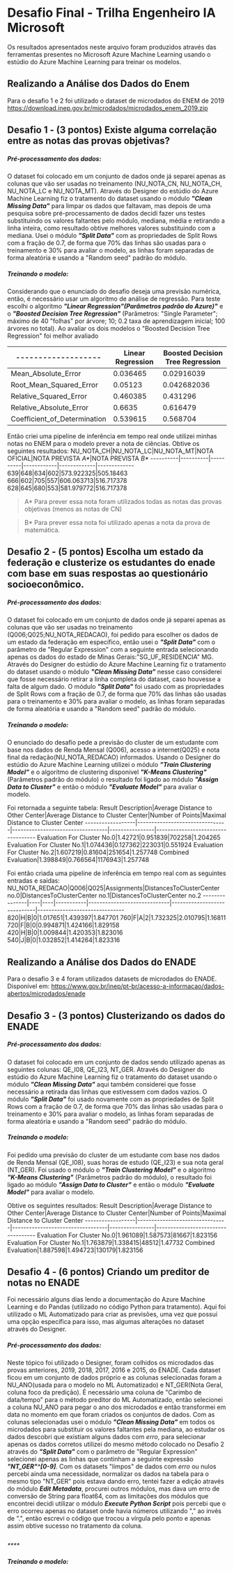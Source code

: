 # Desafio Final - Trilha Engenheiro IA Microsoft
Os resultados apresentados neste arquivo foram produzidos através das ferramentas presentes no Microsoft Azure Machine Learning usando o estúdio do Azure Machine Learning para treinar os modelos.

## Realizando a Análise dos Dados do Enem
Para o desafio 1 e 2 foi utilizado o dataset de microdados do ENEM de 2019
https://download.inep.gov.br/microdados/microdados_enem_2019.zip

## Desafio 1 - (3 pontos) Existe alguma correlação entre as notas das provas objetivas?

##### Pré-processamento dos dados:
O dataset foi colocado em um conjunto de dados onde já separei apenas as colunas que vão ser usadas no treinamento (NU_NOTA_CN, NU_NOTA_CH, NU_NOTA_LC e NU_NOTA_MT).
Através do Designer do estúdio do Azure Machine Learning fiz o tratamento do dataset usando o módulo  _**"Clean Missing Data"**_ para limpar os dados que faltavam, mas depois de uma pesquisa sobre pré-processamento de dados decidi fazer uns testes substituindo os valores faltantes pelo módulo, mediana, média e retirando a linha inteira, como resultado obtive melhores valores substituindo com a mediana. Usei o módulo _**"Split Data"**_ com as propriedades de Split Rows com a fração de 0.7, de forma que 70% das linhas são usadas para o treinamento e 30% para avaliar o modelo, as linhas foram separadas de forma aleatória e usando a "Random seed" padrão do módulo.

##### Treinando o modelo: 
Considerando que o enunciado do desafio deseja uma previsão numérica, então, é necessário usar um algoritmo de análise de regressão. Para teste escolhi o algoritmo  _**"Linear Regression"(Parâmetros padrão do Azure)"**_ e o _**"Boosted Decision Tree Regression"**_ (Parâmetros: "Single Parameter"; máximo de 40 "folhas" por árvore; 10; 0.2 taxa de aprendizagem inicial; 100 árvores no total). Ao avaliar os dois modelos o "Boosted Decision Tree Regression" foi melhor avaliado

-------------------|Linear Regression|Boosted Decision Tree Regression
-------------------|-------------------|----------------------------------
Mean_Absolute_Error|0.036465|0.02916039
Root_Mean_Squared_Error|0.05123|0.042682036
Relative_Squared_Error|0.460385|0.431296
Relative_Absolute_Error|0.6635|0.616479
Coefficient_of_Determination|0.539615|0.568704

Então criei uma pipeline de inferência em tempo real onde utilizei minhas notas no ENEM para o modelo prever a nota de ciências. Obtive os seguintes resultados:
NU_NOTA_CH|NU_NOTA_LC|NU_NOTA_MT|NOTA OFICIAL|NOTA PREVISTA _A*_|NOTA PREVISTA _B*_
----------|----------|----------|------------|-------------|-------------
639|648|634|602|573.922325|505.18463
666|602|705|557|606.063713|516.717378
628|645|680|553|581.979772|516.717378

>A* Para prever essa nota foram utilizados todas as notas das provas objetivas (menos as notas de CN)

>B* Para prever essa nota foi utilizado apenas a nota da prova de matemática.

## Desafio 2 - (5 pontos) Escolha um estado da federação e clusterize os estudantes do enade com base em suas respostas ao questionário socioeconômico.

##### Pré-processamento dos dados:
O dataset foi colocado em um conjunto de dados onde já separei apenas as colunas que vão ser usadas no treinamento (Q006;Q025;NU_NOTA_REDACAO), foi pedido para escolher os dados de um estado da federação em específico, então usei o  _**"Split Data"**_ com o parâmetro de "Regular Expression" com a seguinte entrada selecionando apenas os dados do estado de Minas Gerais:\"SG_UF_RESIDENCIA" MG.
Através do Designer do estúdio do Azure Machine Learning fiz o tratamento do dataset usando o módulo _**"Clean Missing Data"**_ nesse caso considerei que fosse necessário retirar a linha completa do dataset, caso houvesse a falta de algum dado. O módulo _**"Split Data"**_ foi usado com as propriedades de Split Rows com a fração de 0.7, de forma que 70% das linhas são usadas para o treinamento e 30% para avaliar o modelo, as linhas foram separadas de forma aleatória e usando a "Random seed" padrão do módulo.

##### Treinando o modelo: 
O enunciado do desafio pede a previsão do cluster de um estudante com base nos dados de Renda Mensal (Q006), acesso a internet(Q025) e nota final da redação(NU_NOTA_REDACAO) informados. Usando o Designer do estúdio do Azure Machine Learning utilizei o módulo _**"Train Clustering Model"**_ e o algoritmo de clustering disponível _**"K-Means Clustering"**_ (Parâmetros padrão do módulo) o resultado foi ligado ao módulo _**"Assign Data to Cluster"**_ e então o módulo _**"Evaluate Model"**_ para avaliar o modelo. 

Foi retornada a seguinte tabela:
Result Description|Average Distance to Other Center|Average Distance to Cluster Center|Number of Points|Maximal Distance to Cluster Center
------------------|--------------------------------|----------------------------------|----------------|-----------------------------------
Evaluation For Cluster No.0|1.42721|0.951839|702258|1.204265
Evaluation For Cluster No.1|1.074436|0.127362|223031|0.551924
Evaluation For Cluster No.2|1.607219|0.81604|251654|1.257748
Combined Evaluation|1.398849|0.766564|1176943|1.257748

Foi então criada uma pipeline de inferência em tempo real com as seguintes entradas e saídas:
NU_NOTA_REDACAO|Q006|Q025|Assignments|DistancesToClusterCenter no.0|DistancesToClusterCenter no.1|DistancesToClusterCenter no.2
---------------|----|----|-----------|-----------------------------|-----------------------------|-------------------------------
820|H|B|0|1.017651|1.439397|1.847701
760|F|A|2|1.732325|2.010795|1.16811
720|F|B|0|0.994871|1.424166|1.829158
420|H|B|0|1.009844|1.420353|1.823016
540|J|B|0|1.032852|1.414264|1.823316

## Realizando a Análise dos Dados do ENADE
Para o desafio 3 e 4 foram utilizados datasets de microdados do ENADE. Disponível em: 
https://www.gov.br/inep/pt-br/acesso-a-informacao/dados-abertos/microdados/enade

## Desafio 3 - (3 pontos) Clusterizando os dados do ENADE

##### Pré-processamento dos dados:
O dataset foi colocado em um conjunto de dados sendo utilizado apenas as seguintes colunas: QE_I08, QE_I23, NT_GER.
Através do Designer do estúdio do Azure Machine Learning fiz o tratamento do dataset usando o módulo _**"Clean Missing Data"**_ aqui também considerei que fosse necessário a retirada das linhas que estivessem com dados vazios.  O módulo _**"Split Data"**_ foi usado novamente com as propriedades de Split Rows com a fração de 0.7, de forma que 70% das linhas são usadas para o treinamento e 30% para avaliar o modelo, as linhas foram separadas de forma aleatória e usando a "Random seed" padrão do módulo.

##### Treinando o modelo: 
Foi pedido uma previsão do cluster de um estudante com base nos dados de Renda Mensal (QE_I08), suas horas de estudo (QE_I23) e sua nota geral (NT_GER). Foi usado o módulo o  _**"Train Clustering Model"**_ e o algoritmo _**"K-Means Clustering"**_ (Parâmetros padrão do módulo), o resultado foi ligado ao módulo _**"Assign Data to Cluster"**_ e então o módulo _**"Evaluate Model"**_ para avaliar o modelo. 

Obtive os seguintes resultados:
Result Description|Average Distance to Other Center|Average Distance to Cluster Center|Number of Points|Maximal Distance to Cluster Center
------------------|--------------------------------|----------------------------------|----------------|-----------------------------------
Evaluation For Cluster No.0|1.961089|1.587573|81667|1.823156
Evaluation For Cluster No.1|1.763879|1.338415|48512|1.47732
Combined Evaluation|1.887598|1.494723|130179|1.823156

## Desafio 4 - (6 pontos) Criando um preditor de notas no ENADE

Foi necessário alguns dias lendo a documentação do Azure Machine Learning e do Pandas (utilizado no código Python para tratamento). Aqui foi utilizado o ML Automatizado para criar as previsões, uma vez que possui uma opção específica para isso, mas algumas alterações no dataset através do Designer.

##### Pré-processamento dos dados:
Neste tópico foi utilizado o Designer, foram colhidos os microdados das provas anteriores, 2019, 2018, 2017, 2016 e 2015, do ENADE. 
Cada dataset ficou em um conjunto de dados próprio e as colunas selecionadas foram a NU_ANO(usada para o modelo no ML Automatizado) e NT_GER(Nota Geral, coluna foco da predição). É necessário uma coluna de "Carimbo de data/tempo" para o método preditor do ML Automatizado, então selecionei a coluna NU_ANO para pegar o ano dos microdados e então transformei em data no momento em que foram criados os conjuntos de dados. 
Com as colunas selecionadas usei o módulo _**"Clean Missing Data"**_ em todos os microdados para substituir os valores faltantes pela mediana, ao estudar os dados descobri que existiam alguns dados com _erro_, para selecionar apenas os dados corretos utilizei do mesmo método colocado no Desafio 2 através do _**"Split Data"**_ com o parâmetro de "Regular Expression" selecionei apenas as linhas que continham a seguinte expressão _**\"NT_GER"^[0-9]**_.
Com os datasets "limpos" de dados com _erro_ ou nulos percebi ainda uma necessidade, normalizar os dados na tabela para o mesmo tipo "NT_GER" pois estava dando erro, tentei fazer a edição através do módulo  _**Edit Metadata**_, procurei outros módulos, mas dava um erro de conversão de String para float64, com as limitações dos módulos que encontrei decidi utilizar o módulo  _**Execute Python Script**_ pois percebi que o erro ocorreu apenas no dataset onde havia números utilizando "," ao invés de ".", então escrevi o código que trocou a vírgula pelo ponto e apenas assim obtive sucesso no tratamento da coluna.
```javascript


```



 _****_
##### Treinando o modelo: 

